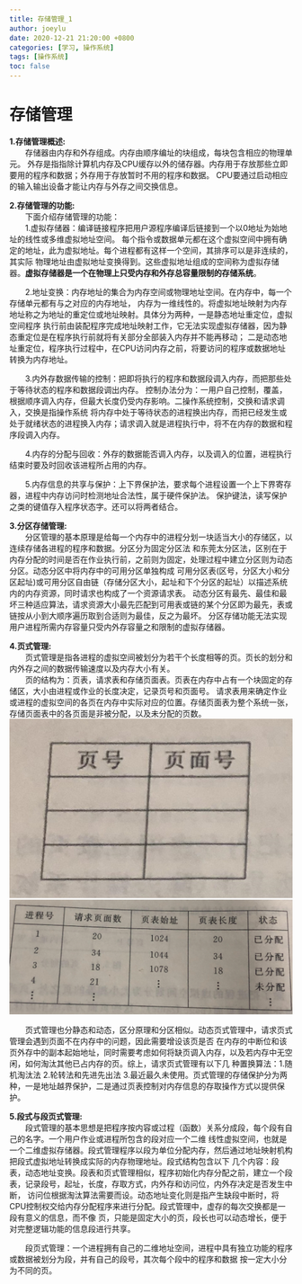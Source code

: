 ```yaml
---
title: 存储管理_1
author: joeylu
date: 2020-12-21 21:20:00 +0800
categories: [学习, 操作系统]
tags: [操作系统]
toc: false
---
```

# 存储管理
**1.存储管理概述:**  
&ensp;&ensp;&ensp;&ensp;存储器由内存和外存组成。内存由顺序编址的块组成，每块包含相应的物理单元。
外存是指指除计算机内存及CPU缓存以外的储存器。内存用于存放那些立即要用的程序和数据；外存用于存放暂时不用的程序和数据。
CPU要通过启动相应的输入输出设备才能让内存与外存之间交换信息。  

**2.存储管理的功能:**  
&ensp;&ensp;&ensp;&ensp;下面介绍存储管理的功能：  
&ensp;&ensp;&ensp;&ensp;1.虚拟存储器：编译链接程序把用户源程序编译后链接到一个以0地址为始地址的线性或多维虚拟地址空间。
每个指令或数据单元都在这个虚拟空间中拥有确定的地址，此为虚拟地址。每个进程都有这样一个空间，其排序可以是非连续的，其实际
物理地址由虚拟地址变换得到。这些虚拟地址组成的空间称为虚拟存储器。<b>虚拟存储器是一个在物理上只受内存和外存总容量限制的存储系统</b>。  

&ensp;&ensp;&ensp;&ensp;2.地址变换：内存地址的集合为内存空间或物理地址空间。在内存中，每一个存储单元都有与之对应的内存地址，
内存为一维线性的。将虚拟地址映射为内存地址称之为地址的重定位或地址映射。具体分为两种，一是静态地址重定位，虚拟空间程序
执行前由装配程序完成地址映射工作，它无法实现虚拟存储器，因为静态重定位是在程序执行前就将有关部分全部装入内存并不能再移动；
二是动态地址重定位，程序执行过程中，在CPU访问内存之前，将要访问的程序或数据地址转换为内存地址。  

&ensp;&ensp;&ensp;&ensp;3.内外存数据传输的控制：把即将执行的程序和数据段调入内存，而把那些处于等待状态的程序和数据段调出内存。
控制办法分为：一用户自己控制，覆盖，根据顺序调入内存，但最大长度仍受内存影响。二操作系统控制，交换和请求调入，交换是指操作系统
将内存中处于等待状态的进程换出内存，而把已经发生或处于就绪状态的进程换入内存；请求调入就是进程执行中，将不在内存的数据和程序段调入内存。  

&ensp;&ensp;&ensp;&ensp;4.内存的分配与回收：外存的数据能否调入内存，以及调入的位置，进程执行结束时要及时回收该进程所占用的内存。  

&ensp;&ensp;&ensp;&ensp;5.内存信息的共享与保护：上下界保护法，要求每个进程设置一个上下界寄存器，进程中内存访问时检测地址合法性，属于硬件保护法。
保护键法，读写保护之类的键值存入程序状态字。还可以将两者结合。  

**3.分区存储管理:**  
&ensp;&ensp;&ensp;&ensp;分区管理的基本原理是给每一个内存中的进程分划一块适当大小的存储区，以连续存储各进程的程序和数据。分区分为固定分区法
和东莞太分区法，区别在于内存分配的时间是否在作业执行前，之前则为固定，处理过程中建立分区则为动态分区。动态分区中将内存中的可用分区单独构成
可用分区表(区号，分区大小和分区起址)或可用分区自由链（存储分区大小，起址和下个分区的起址）以描述系统内的内存资源，同时请求也构成了一个资源请求表。
动态分区有最先、最佳和最坏三种适应算法，请求资源大小最先匹配到可用表或链的某个分区即为最先，表或链按从小到大顺序遍历取到合适则为最佳，反之为最坏。
分区存储功能无法实现用户进程所需内存容量只受内外存容量之和限制的虚拟存储器。  

**4.页式管理:**  
&ensp;&ensp;&ensp;&ensp;页式管理是指各进程的虚拟空间被划分为若干个长度相等的页。页长的划分和内外存之间的数据传输速度以及内存大小有关。  
&ensp;&ensp;&ensp;&ensp;页的结构为：页表，请求表和存储页面表。页表在内存中占有一个块固定的存储区，大小由进程或作业的长度决定，记录页号和页面号。
请求表用来确定作业或进程的虚拟空间的各页在内存中实际对应的位置。存储页面表为整个系统一张，存储页面表中的各页面是非被分配，以及未分配的页数。  
![joey 图标](/assets/img/sample/4_1.jpg)  
![joey 图标](/assets/img/sample/4_2.jpg)  


&ensp;&ensp;&ensp;&ensp;页式管理也分静态和动态，区分原理和分区相似。动态页式管理中，请求页式管理会遇到页面不在内存中的问题，因此需要增设该页是否
在内存的中断位和该页外存中的副本起始地址，同时需要考虑如何将缺页调入内存，以及若内存中无空闲，如何淘汰其他已占内存的页。综上，请求页式管理有以下几
种置换算法：1.随机淘汰法 2.轮转法和先进先出法 3.最近最久未使用。页式管理的存储保护分为两种，一是地址越界保护，二是通过页表控制对内存信息的存取操作方式以提供保护。  

**5.段式与段页式管理:**  
&ensp;&ensp;&ensp;&ensp;段式管理的基本思想是把程序按内容或过程（函数）关系分成段，每个段有自己的名字。一个用户作业或进程所包含的段对应一个二维
线性虚拟空间，也就是一个二维虚拟存储器。段式管理程序以段为单位分配内存，然后通过地址映射机构把段式虚拟地址转换成实际的内存物理地址。段式结构包含以下
几个内容：段表，动态地址变换。段表和页式管理相似，程序初始化内存分配之前，建立一个段表，记录段号，起址，长度，存取方式，内外存和访问位，内外存决定是否发生中断，
访问位根据淘汰算法需要而设。动态地址变化则是指产生缺段中断时，将CPU控制权交给内存分配程序来进行分配。段式管理中，虚存的每次交换都是一段有意义的信息，而不像
页，只能是固定大小的页，段长也可以动态增长，便于对完整逻辑功能的信息段进行共享。  

&ensp;&ensp;&ensp;&ensp;段页式管理：一个进程拥有自己的二维地址空间，进程中具有独立功能的程序或数据被划分为段，并有自己的段号，其次每个段中的程序和数据
按一定大小分为不同的页。  

